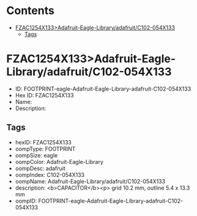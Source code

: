 



Contents
========

* [FZAC1254X133>Adafruit-Eagle-Library/adafruit/C102-054X133](#fzac1254x133adafruit-eagle-libraryadafruitc102-054x133)
	* [Tags](#tags)

# FZAC1254X133>Adafruit-Eagle-Library/adafruit/C102-054X133

- ID: FOOTPRINT-eagle-Adafruit-Eagle-Library-adafruit-C102-054X133
- Hex ID: FZAC1254X133
- Name: 
- Description: 

## Tags

- hexID: FZAC1254X133
- oompType: FOOTPRINT
- oompSize: eagle
- oompColor: Adafruit-Eagle-Library
- oompDesc: adafruit
- oompIndex: C102-054X133
- oompName: Adafruit-Eagle-Library/adafruit/C102-054X133
- description: &lt;b&gt;CAPACITOR&lt;/b&gt;&lt;p&gt;
grid 10.2 mm, outline 5.4 x 13.3 mm
- oompID: FOOTPRINT-eagle-Adafruit-Eagle-Library-adafruit-C102-054X133
